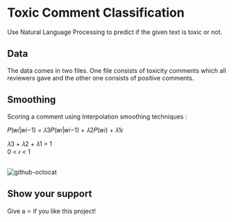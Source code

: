 # Toxic Comment Classification

Use Natural Language Processing to predict if the given text is toxic or 
not.

## Data

The data comes in two files. One file consists of toxicity comments 
which all reviewers gave and the other one consists of positive 
comments.



## Smoothing

Scoring a comment using Interpolation smoothing techniques :

𝑃(𝑤𝑖|𝑤𝑖−1) = 𝜆3𝑃(𝑤𝑖|𝑤𝑖−1) + 𝜆2𝑃(𝑤𝑖) + 𝜆1𝜖

𝜆3 + 𝜆2 + 𝜆1 = 1  
 0 < 𝜖 < 1
##

![github-octocat](https://github.com/sevdaimany/NLP-Toxic-Comment-Classification/blob/master/screenshot.png)


## Show your support

Give a ⭐️ if you like this project!
